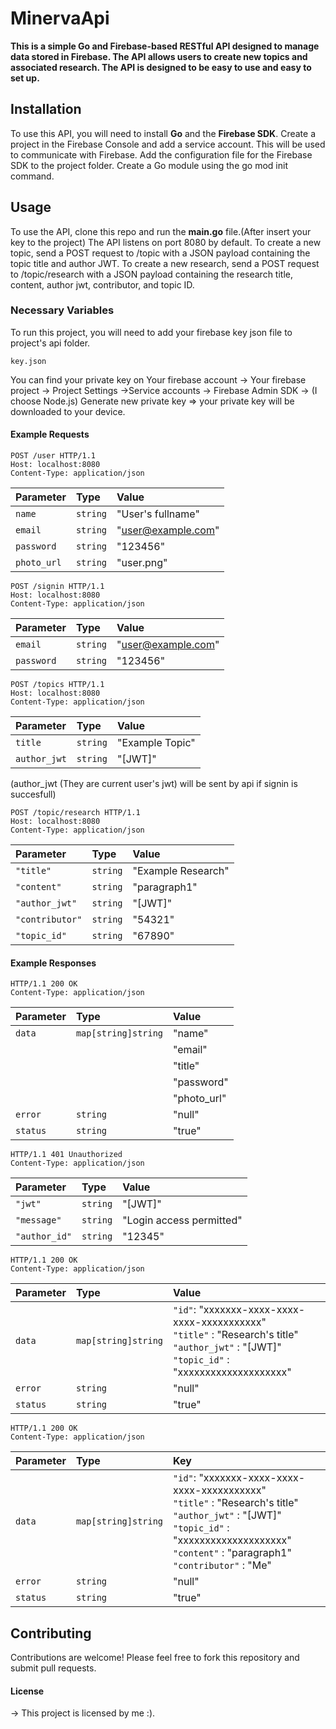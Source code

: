 # MinervaApi
**This is a simple Go and Firebase-based RESTful API designed to manage data stored in Firebase. The API allows users to create new topics and associated research. The API is designed to be easy to use and easy to set up.**

## Installation
To use this API, you will need to install **Go** and the **Firebase SDK**.
Create a project in the Firebase Console and add a service account. This will be used to communicate with Firebase.
Add the configuration file for the Firebase SDK to the project folder.
Create a Go module using the go mod init command.

## Usage
To use the API, clone this repo and run the **main.go** file.(After insert your key to the project) The API listens on port 8080 by default. To create a new topic, send a POST request to /topic with a JSON payload containing the topic title and author JWT. To create a new research, send a POST request to /topic/research with a JSON payload containing the research title, content, author jwt, contributor, and topic ID.
### Necessary Variables

To run this project, you will need to add your firebase key json file to project's api folder.

`key.json`

You can find your private key on Your firebase account -> Your firebase project -> Project Settings ->Service accounts -> Firebase Admin SDK -> (I choose Node.js) Generate new private key =>
your private key will be downloaded to your device.


#### Example Requests
```http
POST /user HTTP/1.1
Host: localhost:8080
Content-Type: application/json
```

| Parameter | Type     | Value                |
| :-------- | :------- | :------------------------- |
|`name` | `string` | "User's fullname" |
|`email` | `string` | "user@example.com" |
|`password` | `string` | "123456" |
|`photo_url` | `string` | "user.png" |


```http
POST /signin HTTP/1.1
Host: localhost:8080
Content-Type: application/json
```

| Parameter | Type     | Value                |
| :-------- | :------- | :------------------------- |
|`email` | `string` | "user@example.com" |
|`password` | `string` | "123456" |


```http
POST /topics HTTP/1.1
Host: localhost:8080
Content-Type: application/json
```

| Parameter | Type     | Value                |
| :-------- | :------- | :------------------------- |
| `title` | `string` | "Example Topic" |
| `author_jwt` | `string` | "[JWT]" |

(author_jwt (They are current user's jwt) will be sent by api if signin is succesfull)

```http
POST /topic/research HTTP/1.1
Host: localhost:8080
Content-Type: application/json
```
| Parameter | Type     | Value                |
| :-------- | :------- | :------------------------- |
| `"title"` | `string` | "Example Research" |
| `"content"` | `string` | "paragraph1" |
| `"author_jwt"` | `string` | "[JWT]" |
| `"contributor"` | `string` | "54321" |
| `"topic_id"` | `string` | "67890" |

#### Example Responses

```http
HTTP/1.1 200 OK
Content-Type: application/json
```

| Parameter | Type     | Value                |
| :-------- | :------- | :------------------------- |
| `data`    | `map[string]string` |"name"        | "User's fullname" |
|  |  |"email"        | "user@example.com" |
|  |  |"title"        | "Research's title" |
|  |  |"password"        | "" |
|  |  |"photo_url"        | "user.png" |
| `error`    | `string` |"null"        ||
| `status`    | `string` |"true"        ||

```http
HTTP/1.1 401 Unauthorized
Content-Type: application/json
```
| Parameter | Type     | Value                |
| :-------- | :------- | :------------------------- |
| `"jwt"` | `string` | "[JWT]" |
| `"message"` | `string` | "Login access permitted" |
| `"author_id"` | `string` | "12345" |

```http
HTTP/1.1 200 OK
Content-Type: application/json
```
| Parameter | Type     | Value                |
| :-------- | :------- | :------------------------- |
| `data`    | `map[string]string` |` "id" `:      "xxxxxxx-xxxx-xxxx-xxxx-xxxxxxxxxxx"  <br>  `"title"` :     "Research's title"  <br>  `"author_jwt"` :  "[JWT]" <br> `"topic_id"` :  "xxxxxxxxxxxxxxxxxxxx"    |  
| `error`    | `string` |"null"        |
| `status`    | `string` |"true"        |

```http
HTTP/1.1 200 OK
Content-Type: application/json
```
| Parameter | Type                |Key         |                       
| :-------- | :------------------ |:-----------|  
| `data`    | `map[string]string` |` "id" `:     "xxxxxxx-xxxx-xxxx-xxxx-xxxxxxxxxxx"  <br>  `"title"` :     "Research's title"  <br>  `"author_jwt"` :  "[JWT]" <br> `"topic_id"` :  "xxxxxxxxxxxxxxxxxxxx"  <br> `"content"` : "paragraph1" <br> `"contributor"` : "Me" | 
| `error`    | `string` |"null"        ||
| `status`    | `string` |"true"        ||


## Contributing
Contributions are welcome! Please feel free to fork this repository and submit pull requests.

#### License
-> This project is licensed by me :).
